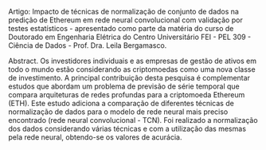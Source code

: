 Artigo: Impacto de técnicas de normalização de conjunto de dados na predição de Ethereum em rede neural convolucional com validação por testes estatísticos - apresentado como parte da matéria do curso de Doutorado em Engenharia Elétrica do Centro Universitário FEI - PEL 309 - Ciência de Dados - Prof. Dra. Leila Bergamasco.

Abstract. Os investidores individuais e as empresas de gestão de ativos em todo o mundo estão considerando as criptomoedas como uma nova classe de investimento. A principal contribuição desta pesquisa é complementar estudos que
abordam um problema de previsão de série temporal que compara arquiteturas de redes profundas para a criptomoeda Ethereum (ETH). Este estudo adiciona a comparação de diferentes técnicas de normalização de dados para o modelo de rede neural mais preciso encontrado (rede neural convolucional - TCN). Foi realizado a normalização dos dados considerando várias técnicas e com a utilização das mesmas pela rede neural, obtendo-se os valores de acurácia. 
